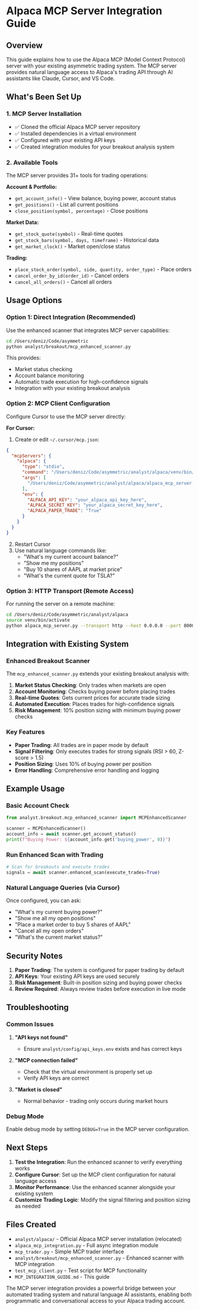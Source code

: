 # Alpaca MCP Server Integration Guide

## Overview

This guide explains how to use the Alpaca MCP (Model Context Protocol) server with your existing asymmetric trading system. The MCP server provides natural language access to Alpaca's trading API through AI assistants like Claude, Cursor, and VS Code.

## What's Been Set Up

### 1. MCP Server Installation
- ✅ Cloned the official Alpaca MCP server repository
- ✅ Installed dependencies in a virtual environment
- ✅ Configured with your existing API keys
- ✅ Created integration modules for your breakout analysis system

### 2. Available Tools
The MCP server provides 31+ tools for trading operations:

**Account & Portfolio:**
- `get_account_info()` - View balance, buying power, account status
- `get_positions()` - List all current positions
- `close_position(symbol, percentage)` - Close positions

**Market Data:**
- `get_stock_quote(symbol)` - Real-time quotes
- `get_stock_bars(symbol, days, timeframe)` - Historical data
- `get_market_clock()` - Market open/close status

**Trading:**
- `place_stock_order(symbol, side, quantity, order_type)` - Place orders
- `cancel_order_by_id(order_id)` - Cancel orders
- `cancel_all_orders()` - Cancel all orders

## Usage Options

### Option 1: Direct Integration (Recommended)
Use the enhanced scanner that integrates MCP server capabilities:

```bash
cd /Users/deniz/Code/asymmetric
python analyst/breakout/mcp_enhanced_scanner.py
```

This provides:
- Market status checking
- Account balance monitoring
- Automatic trade execution for high-confidence signals
- Integration with your existing breakout analysis

### Option 2: MCP Client Configuration
Configure Cursor to use the MCP server directly:

**For Cursor:**
1. Create or edit `~/.cursor/mcp.json`:
```json
{
  "mcpServers": {
    "alpaca": {
      "type": "stdio",
      "command": "/Users/deniz/Code/asymmetric/analyst/alpaca/venv/bin/python",
      "args": [
        "/Users/deniz/Code/asymmetric/analyst/alpaca/alpaca_mcp_server.py"
      ],
      "env": {
        "ALPACA_API_KEY": "your_alpaca_api_key_here",
        "ALPACA_SECRET_KEY": "your_alpaca_secret_key_here",
        "ALPACA_PAPER_TRADE": "True"
      }
    }
  }
}
```

2. Restart Cursor
3. Use natural language commands like:
   - "What's my current account balance?"
   - "Show me my positions"
   - "Buy 10 shares of AAPL at market price"
   - "What's the current quote for TSLA?"

### Option 3: HTTP Transport (Remote Access)
For running the server on a remote machine:

```bash
cd /Users/deniz/Code/asymmetric/analyst/alpaca
source venv/bin/activate
python alpaca_mcp_server.py --transport http --host 0.0.0.0 --port 8000
```

## Integration with Existing System

### Enhanced Breakout Scanner
The `mcp_enhanced_scanner.py` extends your existing breakout analysis with:

1. **Market Status Checking**: Only trades when markets are open
2. **Account Monitoring**: Checks buying power before placing trades
3. **Real-time Quotes**: Gets current prices for accurate trade sizing
4. **Automated Execution**: Places trades for high-confidence signals
5. **Risk Management**: 10% position sizing with minimum buying power checks

### Key Features
- **Paper Trading**: All trades are in paper mode by default
- **Signal Filtering**: Only executes trades for strong signals (RSI > 60, Z-score > 1.5)
- **Position Sizing**: Uses 10% of buying power per position
- **Error Handling**: Comprehensive error handling and logging

## Example Usage

### Basic Account Check
```python
from analyst.breakout.mcp_enhanced_scanner import MCPEnhancedScanner

scanner = MCPEnhancedScanner()
account_info = await scanner.get_account_status()
print(f"Buying Power: ${account_info.get('buying_power', 0)}")
```

### Run Enhanced Scan with Trading
```python
# Scan for breakouts and execute trades
signals = await scanner.enhanced_scan(execute_trades=True)
```

### Natural Language Queries (via Cursor)
Once configured, you can ask:
- "What's my current buying power?"
- "Show me all my open positions"
- "Place a market order to buy 5 shares of AAPL"
- "Cancel all my open orders"
- "What's the current market status?"

## Security Notes

1. **Paper Trading**: The system is configured for paper trading by default
2. **API Keys**: Your existing API keys are used securely
3. **Risk Management**: Built-in position sizing and buying power checks
4. **Review Required**: Always review trades before execution in live mode

## Troubleshooting

### Common Issues

1. **"API keys not found"**
   - Ensure `analyst/config/api_keys.env` exists and has correct keys

2. **"MCP connection failed"**
   - Check that the virtual environment is properly set up
   - Verify API keys are correct

3. **"Market is closed"**
   - Normal behavior - trading only occurs during market hours

### Debug Mode
Enable debug mode by setting `DEBUG=True` in the MCP server configuration.

## Next Steps

1. **Test the Integration**: Run the enhanced scanner to verify everything works
2. **Configure Cursor**: Set up the MCP client configuration for natural language access
3. **Monitor Performance**: Use the enhanced scanner alongside your existing system
4. **Customize Trading Logic**: Modify the signal filtering and position sizing as needed

## Files Created

- `analyst/alpaca/` - Official Alpaca MCP server installation (relocated)
- `alpaca_mcp_integration.py` - Full async integration module
- `mcp_trader.py` - Simple MCP trader interface
- `analyst/breakout/mcp_enhanced_scanner.py` - Enhanced scanner with MCP integration
- `test_mcp_client.py` - Test script for MCP functionality
- `MCP_INTEGRATION_GUIDE.md` - This guide

The MCP server integration provides a powerful bridge between your automated trading system and natural language AI assistants, enabling both programmatic and conversational access to your Alpaca trading account.
